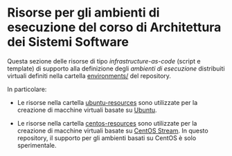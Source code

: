 # Risorse per gli ambienti di esecuzione del corso di Architettura dei Sistemi Software 

Questa sezione delle risorse di tipo *infrastructure-as-code* (script e template) 
di supporto alla definizione degli *ambienti di esecuzione* distribuiti virtuali 
definiti nella cartella [environments/](../environments/) del repository. 

In particolare: 

* Le risorse nella cartella [ubuntu-resources](ubuntu-resources/) 
  sono utilizzate per la creazione di macchine virtuali basate su [Ubuntu](https://www.ubuntu-it.org/). 

* Le risorse nella cartella [centos-resources](centos-resources/) 
  sono utilizzate per la creazione di macchine virtuali basate su [CentOS Stream](https://www.centos.org/centos-stream/). 
  In questo repository, il supporto per gli ambienti basati su CentOS è solo sperimentale. 
  

